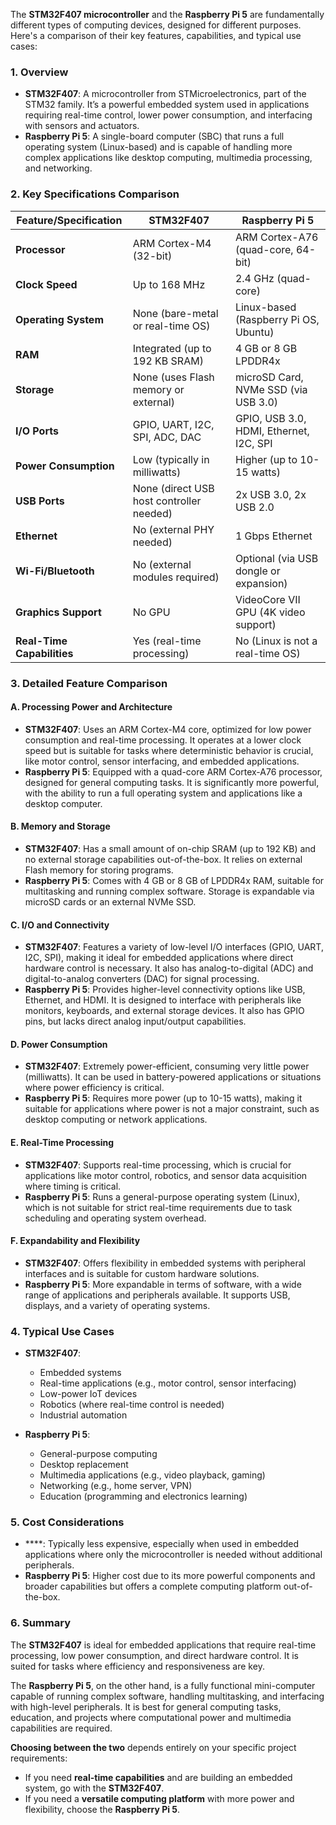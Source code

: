 The **STM32F407 microcontroller** and the **Raspberry Pi 5** are fundamentally different types of computing devices, designed for different purposes. Here's a comparison of their key features, capabilities, and typical use cases:

### **1. Overview**
- **STM32F407**: A microcontroller from STMicroelectronics, part of the STM32 family. It’s a powerful embedded system used in applications requiring real-time control, lower power consumption, and interfacing with sensors and actuators.
- **Raspberry Pi 5**: A single-board computer (SBC) that runs a full operating system (Linux-based) and is capable of handling more complex applications like desktop computing, multimedia processing, and networking.

### **2. Key Specifications Comparison**

| Feature/Specification           | **STM32F407**                            | **Raspberry Pi 5**                      |
|---------------------------------|------------------------------------------|-----------------------------------------|
| **Processor**                   | ARM Cortex-M4 (32-bit)                   | ARM Cortex-A76 (quad-core, 64-bit)      |
| **Clock Speed**                 | Up to 168 MHz                            | 2.4 GHz (quad-core)                     |
| **Operating System**            | None (bare-metal or real-time OS)        | Linux-based (Raspberry Pi OS, Ubuntu)   |
| **RAM**                         | Integrated (up to 192 KB SRAM)           | 4 GB or 8 GB LPDDR4x                    |
| **Storage**                     | None (uses Flash memory or external)     | microSD Card, NVMe SSD (via USB 3.0)    |
| **I/O Ports**                   | GPIO, UART, I2C, SPI, ADC, DAC           | GPIO, USB 3.0, HDMI, Ethernet, I2C, SPI |
| **Power Consumption**           | Low (typically in milliwatts)            | Higher (up to 10-15 watts)              |
| **USB Ports**                   | None (direct USB host controller needed) | 2x USB 3.0, 2x USB 2.0                  |
| **Ethernet**                    | No (external PHY needed)                 | 1 Gbps Ethernet                         |
| **Wi-Fi/Bluetooth**             | No (external modules required)           | Optional (via USB dongle or expansion)  |
| **Graphics Support**            | No GPU                                   | VideoCore VII GPU (4K video support)    |
| **Real-Time Capabilities**      | Yes (real-time processing)               | No (Linux is not a real-time OS)        |

### **3. Detailed Feature Comparison**

#### **A. Processing Power and Architecture**
- **STM32F407**: Uses an ARM Cortex-M4 core, optimized for low power consumption and real-time processing. It operates at a lower clock speed but is suitable for tasks where deterministic behavior is crucial, like motor control, sensor interfacing, and embedded applications.
- **Raspberry Pi 5**: Equipped with a quad-core ARM Cortex-A76 processor, designed for general computing tasks. It is significantly more powerful, with the ability to run a full operating system and applications like a desktop computer.

#### **B. Memory and Storage**
- **STM32F407**: Has a small amount of on-chip SRAM (up to 192 KB) and no external storage capabilities out-of-the-box. It relies on external Flash memory for storing programs.
- **Raspberry Pi 5**: Comes with 4 GB or 8 GB of LPDDR4x RAM, suitable for multitasking and running complex software. Storage is expandable via microSD cards or an external NVMe SSD.

#### **C. I/O and Connectivity**
- **STM32F407**: Features a variety of low-level I/O interfaces (GPIO, UART, I2C, SPI), making it ideal for embedded applications where direct hardware control is necessary. It also has analog-to-digital (ADC) and digital-to-analog converters (DAC) for signal processing.
- **Raspberry Pi 5**: Provides higher-level connectivity options like USB, Ethernet, and HDMI. It is designed to interface with peripherals like monitors, keyboards, and external storage devices. It also has GPIO pins, but lacks direct analog input/output capabilities.

#### **D. Power Consumption**
- **STM32F407**: Extremely power-efficient, consuming very little power (milliwatts). It can be used in battery-powered applications or situations where power efficiency is critical.
- **Raspberry Pi 5**: Requires more power (up to 10-15 watts), making it suitable for applications where power is not a major constraint, such as desktop computing or network applications.

#### **E. Real-Time Processing**
- **STM32F407**: Supports real-time processing, which is crucial for applications like motor control, robotics, and sensor data acquisition where timing is critical.
- **Raspberry Pi 5**: Runs a general-purpose operating system (Linux), which is not suitable for strict real-time requirements due to task scheduling and operating system overhead.

#### **F. Expandability and Flexibility**
- **STM32F407**: Offers flexibility in embedded systems with peripheral interfaces and is suitable for custom hardware solutions.
- **Raspberry Pi 5**: More expandable in terms of software, with a wide range of applications and peripherals available. It supports USB, displays, and a variety of operating systems.

### **4. Typical Use Cases**

- **STM32F407**:
  - Embedded systems
  - Real-time applications (e.g., motor control, sensor interfacing)
  - Low-power IoT devices
  - Robotics (where real-time control is needed)
  - Industrial automation

- **Raspberry Pi 5**:
  - General-purpose computing
  - Desktop replacement
  - Multimedia applications (e.g., video playback, gaming)
  - Networking (e.g., home server, VPN)
  - Education (programming and electronics learning)

### **5. Cost Considerations**
- ****: Typically less expensive, especially when used in embedded applications where only the microcontroller is needed without additional peripherals.
- **Raspberry Pi 5**: Higher cost due to its more powerful components and broader capabilities but offers a complete computing platform out-of-the-box.

### **6. Summary**
The **STM32F407** is ideal for embedded applications that require real-time processing, low power consumption, and direct hardware control. It is suited for tasks where efficiency and responsiveness are key.

The **Raspberry Pi 5**, on the other hand, is a fully functional mini-computer capable of running complex software, handling multitasking, and interfacing with high-level peripherals. It is best for general computing tasks, education, and projects where computational power and multimedia capabilities are required.

**Choosing between the two** depends entirely on your specific project requirements:
- If you need **real-time capabilities** and are building an embedded system, go with the **STM32F407**.
- If you need a **versatile computing platform** with more power and flexibility, choose the **Raspberry Pi 5**.